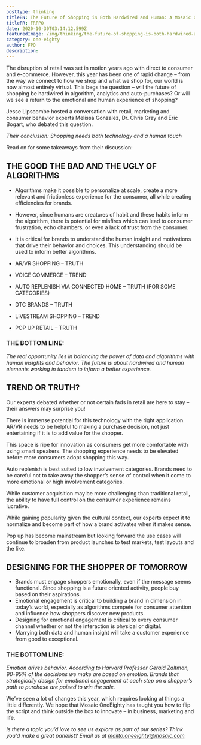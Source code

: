 ```yaml
---
posttype: thinking
titleEN: The Future of Shopping is Both Hardwired and Human: A Mosaic OneEighty Session Recap
titleFR: FRFPO
date: 2020-10-30T03:14:12.599Z
featuredImage: /img/thinking/the-future-of-shopping-is-both-hardwired-and-human.jpg
category: one-eighty
author: FPO
description: 
---
```


The disruption of retail was set in motion years ago with direct to consumer and e-commerce. However, this year has been one of rapid change – from the way we connect to how we shop and what we shop for, our world is now almost entirely virtual. This begs the question – will the future of shopping be hardwired in algorithm, analytics and auto-purchases? Or will we see a return to the emotional and human experience of shopping?

Jesse Lipscombe hosted a conversation with retail, marketing and consumer behavior experts Melissa Gonzalez, Dr. Chris Gray and Eric Bogart, who debated this question.

*Their conclusion: Shopping needs both technology and a human touch*

Read on for some takeaways from their discussion:

## THE GOOD THE BAD AND THE UGLY OF ALGORITHMS

* Algorithms make it possible to personalize at scale, create a more relevant and frictionless experience for the consumer, all while creating efficiencies for brands.
* However, since humans are creatures of habit and these habits inform the algorithm, there is potential for misfires which can lead to consumer frustration, echo chambers, or even a lack of trust from the consumer. ​
* It is critical for brands to understand the human insight and motivations that drive their behavior and choices. This understanding should be used to inform better algorithms.​

* AR/VR SHOPPING – TRUTH
* VOICE COMMERCE – TREND
* AUTO REPLENISH VIA CONNECTED HOME – TRUTH (FOR SOME CATEGORIES)
* DTC BRANDS – TRUTH
* LIVESTREAM SHOPPING – TREND
* POP UP RETAIL – TRUTH

### THE BOTTOM LINE:
*The real opportunity lies in balancing the power of data and algorithms with human insights and behavior. The future is about hardwired and human elements working in tandem to inform a better experience.*

## TREND OR TRUTH?

Our experts debated whether or not certain fads in retail are here to stay – their answers may surprise you!

There is immense potential for this technology with the right application. AR/VR needs to be helpful to making a purchase decision, not just entertaining if it is to add value for the shopper.

This space is ripe for innovation as consumers get more comfortable with using smart speakers. The shopping experience needs to be elevated before more consumers adopt shopping this way.

Auto replenish is best suited to low involvement categories. Brands need to be careful not to take away the shopper’s sense of control when it come to more emotional or high involvement categories.

While customer acquisition may be more challenging than traditional retail, the ability to have full control on the consumer experience remains lucrative.

While gaining popularity given the cultural context, our experts expect it to normalize and become part of how a brand activates when it makes sense.

Pop up has become mainstream but looking forward the use cases will continue to broaden from product launches to test markets, test layouts and the like.

## DESIGNING FOR THE SHOPPER OF TOMORROW

* Brands must engage shoppers emotionally, even if the message seems functional. Since shopping is a future oriented activity, people buy based on their aspirations.
* Emotional engagement is critical to building a brand in dimension in today’s world, especially as algorithms compete for consumer attention and influence how shoppers discover new products.
* Designing for emotional engagement is critical to every consumer channel whether or not the interaction is physical or digital.
* Marrying both data and human insight will take a customer experience from good to exceptional.

### THE BOTTOM LINE:
*Emotion drives behavior. According to Harvard Professor Gerald Zaltman, 90-95% of the decisions we make are based on emotion. Brands that strategically design for emotional engagement at each step on a shopper’s path to purchase are poised to win the sale.*

We’ve seen a lot of changes this year, which requires looking at things a little differently. We hope that Mosaic OneEighty has taught you how to flip the script and think outside the box to innovate – in business, marketing and life.

*Is there a topic you’d love to see us explore as part of our series? Think you’d make a great panelist? Email us at [mailto:oneeighty@mosaic.com](oneeighty@mosaic.com).*